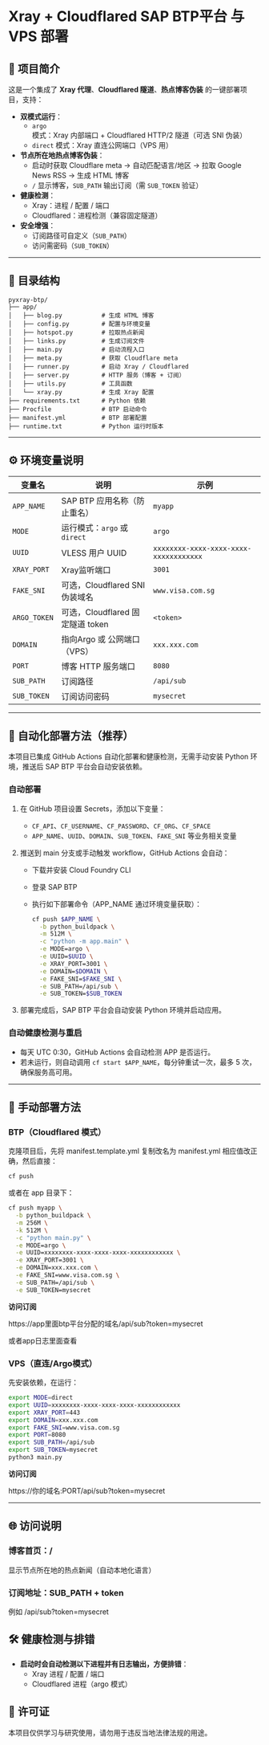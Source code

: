# Xray + Cloudflared SAP BTP平台 与 VPS 部署

## 📌 项目简介

这是一个集成了 **Xray 代理**、**Cloudflared 隧道**、**热点博客伪装** 的一键部署项目，支持：

- **双模式运行**：
  - `argo` 模式：Xray 内部端口 + Cloudflared HTTP/2 隧道（可选 SNI 伪装）
  - `direct` 模式：Xray 直连公网端口（VPS 用）
- **节点所在地热点博客伪装**：
  - 启动时获取 Cloudflare meta → 自动匹配语言/地区 → 拉取 Google News RSS → 生成 HTML 博客
  - `/` 显示博客，`SUB_PATH` 输出订阅（需 `SUB_TOKEN` 验证）
- **健康检测**：
  - Xray：进程 / 配置 / 端口
  - Cloudflared：进程检测（兼容固定隧道）
- **安全增强**：
  - 订阅路径可自定义（`SUB_PATH`）
  - 访问需密码（`SUB_TOKEN`）

---

## 📂 目录结构

```
pyxray-btp/
├── app/
│   ├── blog.py           # 生成 HTML 博客
│   ├── config.py         # 配置与环境变量
│   ├── hotspot.py        # 拉取热点新闻
│   ├── links.py          # 生成订阅文件
│   ├── main.py           # 启动流程入口
│   ├── meta.py           # 获取 Cloudflare meta
│   ├── runner.py         # 启动 Xray / Cloudflared
│   ├── server.py         # HTTP 服务（博客 + 订阅）
│   ├── utils.py          # 工具函数
│   └── xray.py           # 生成 Xray 配置
├── requirements.txt      # Python 依赖
├── Procfile              # BTP 启动命令
├── manifest.yml          # BTP 部署配置
├── runtime.txt           # Python 运行时版本
```

---

## ⚙️ 环境变量说明

| 变量名      | 说明                           | 示例                                  |
|-------------|--------------------------------|---------------------------------------|
| `APP_NAME`  | SAP BTP 应用名称（防止重名）   | `myapp`                               |
| `MODE`      | 运行模式：`argo` 或 `direct`   | `argo`                                |
| `UUID`      | VLESS 用户 UUID                | `xxxxxxxx-xxxx-xxxx-xxxx-xxxxxxxxxxxx`|
| `XRAY_PORT` | Xray监听端口                   | `3001`                                |
| `FAKE_SNI`  | 可选，Cloudflared SNI 伪装域名 | `www.visa.com.sg`                     |
| `ARGO_TOKEN`| 可选，Cloudflared 固定隧道 token| `<token>`                             |
| `DOMAIN`    | 指向Argo 或 公网端口（VPS）    | `xxx.xxx.com`                         |
| `PORT`      | 博客 HTTP 服务端口             | `8080`                                |
| `SUB_PATH`  | 订阅路径                       | `/api/sub`                            |
| `SUB_TOKEN` | 订阅访问密码                   | `mysecret`                            |

---

## 🚀 自动化部署方法（推荐）

本项目已集成 GitHub Actions 自动化部署和健康检测，无需手动安装 Python 环境，推送后 SAP BTP 平台会自动安装依赖。

### 自动部署

1. 在 GitHub 项目设置 Secrets，添加以下变量：
   - `CF_API`、`CF_USERNAME`、`CF_PASSWORD`、`CF_ORG`、`CF_SPACE`
   - `APP_NAME`、`UUID`、`DOMAIN`、`SUB_TOKEN`、`FAKE_SNI` 等业务相关变量

2. 推送到 main 分支或手动触发 workflow，GitHub Actions 会自动：
   - 下载并安装 Cloud Foundry CLI
   - 登录 SAP BTP
   - 执行如下部署命令（APP_NAME 通过环境变量获取）：

      ```sh
      cf push $APP_NAME \
        -b python_buildpack \
        -m 512M \
        -c "python -m app.main" \
        -e MODE=argo \
        -e UUID=$UUID \
        -e XRAY_PORT=3001 \
        -e DOMAIN=$DOMAIN \
        -e FAKE_SNI=$FAKE_SNI \
        -e SUB_PATH=/api/sub \
        -e SUB_TOKEN=$SUB_TOKEN
      ```

3. 部署完成后，SAP BTP 平台会自动安装 Python 环境并启动应用。

### 自动健康检测与重启

- 每天 UTC 0:30，GitHub Actions 会自动检测 APP 是否运行。
- 若未运行，则自动调用 `cf start $APP_NAME`，每分钟重试一次，最多 5 次，确保服务高可用。

---

## 🚀 手动部署方法

### **BTP（Cloudflared 模式）**

克隆项目后，先将 manifest.template.yml 复制改名为 manifest.yml 相应值改正确，然后直接：

```sh
cf push
```

或者在 app 目录下：

```sh
cf push myapp \
  -b python_buildpack \
  -m 256M \
  -k 512M \
  -c "python main.py" \
  -e MODE=argo \
  -e UUID=xxxxxxxx-xxxx-xxxx-xxxx-xxxxxxxxxxxx \
  -e XRAY_PORT=3001 \
  -e DOMAIN=xxx.xxx.com \
  -e FAKE_SNI=www.visa.com.sg \
  -e SUB_PATH=/api/sub \
  -e SUB_TOKEN=mysecret
```

**访问订阅**

  https://app里面btp平台分配的域名/api/sub?token=mysecret

或者app日志里面查看

### **VPS（直连/Argo模式）**

先安装依赖，在运行：

```sh
export MODE=direct
export UUID=xxxxxxxx-xxxx-xxxx-xxxx-xxxxxxxxxxxx
export XRAY_PORT=443
export DOMAIN=xxx.xxx.com
export FAKE_SNI=www.visa.com.sg
export PORT=8080
export SUB_PATH=/api/sub
export SUB_TOKEN=mysecret
python3 main.py
```

**访问订阅**

  https://你的域名:PORT/api/sub?token=mysecret

---

## 🌐 访问说明

### 博客首页：/

显示节点所在地的热点新闻（自动本地化语言）

### 订阅地址：SUB_PATH + token

例如 /api/sub?token=mysecret

## 🛠 健康检测与排错

  - **启动时会自动检测以下进程并有日志输出，方便排错**：
    - Xray 进程 / 配置 / 端口
    - Cloudflared 进程（argo 模式）

## 📜 许可证

本项目仅供学习与研究使用，请勿用于违反当地法律法规的用途。
